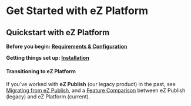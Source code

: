 # Get Started with eZ Platform

## Quickstart with eZ Platform

**Before you begin: [Requirements & Configuration](requirements_and_system_configuration.md)**

**Getting things set up: [Installation](install_ez_platform.md)**

#### Transitioning to eZ Platform

If you've worked with **eZ Publish** (our legacy product) in the past, see [Migrating from eZ Publish](../migrating/migrating_from_ez_publish.md), and a [Feature Comparison](https://doc.ez.no/display/MAIN/Transitioning+from+eZ+Publish+to+eZ+Platform%3A+Feature+Comparison) between eZ Publish (legacy) and eZ Platform (current). 
